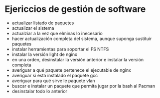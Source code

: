 # Ejericcios de gestión de software
- actualizar listado de paquetes
- actualizar el sistema
- actualziar a la vez que elminas lo inecesario
- hacer actualización completa del sistema, aunque suponga sustituir paquetes
- instalar herramientas para soportar el FS NTFS
- instalar la versión light de nginx
- en una orden, desinstalar la versión anterior e instalar la versión completa
- averiguar a qué paquete pertenece el ejecutable de nginx
- averiguar si está instalado el paquete gcc
- averiguar para qué sirve le paquete vlan
- buscar e instalar un paquete que permita jugar por la bash al Pacman
- desinstalar todo lo anterior